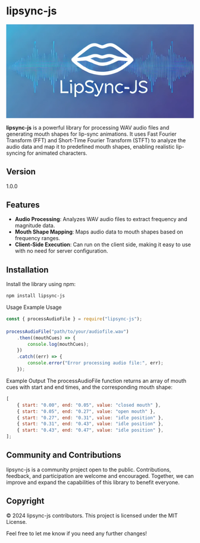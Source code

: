 # lipsync-js

![lipsync-js](image.png)

**lipsync-js** is a powerful library for processing WAV audio files and generating mouth shapes for lip-sync animations. It uses Fast Fourier Transform (FFT) and Short-Time Fourier Transform (STFT) to analyze the audio data and map it to predefined mouth shapes, enabling realistic lip-syncing for animated characters.

## Version

1.0.0

## Features

-   **Audio Processing**: Analyzes WAV audio files to extract frequency and magnitude data.
-   **Mouth Shape Mapping**: Maps audio data to mouth shapes based on frequency ranges.
-   **Client-Side Execution**: Can run on the client side, making it easy to use with no need for server configuration.

## Installation

Install the library using npm:

```bash
npm install lipsync-js
```

Usage
Example Usage

```js
const { processAudioFile } = require("lipsync-js");

processAudioFile("path/to/your/audiofile.wav")
    .then((mouthCues) => {
        console.log(mouthCues);
    })
    .catch((err) => {
        console.error("Error processing audio file:", err);
    });
```

Example Output
The processAudioFile function returns an array of mouth cues with start and end times, and the corresponding mouth shape:

```js
[
    { start: "0.00", end: "0.05", value: "closed mouth" },
    { start: "0.05", end: "0.27", value: "open mouth" },
    { start: "0.27", end: "0.31", value: "idle position" },
    { start: "0.31", end: "0.43", value: "idle position" },
    { start: "0.43", end: "0.47", value: "idle position" },
];
```

## Community and Contributions

lipsync-js is a community project open to the public. Contributions, feedback, and participation are welcome and encouraged. Together, we can improve and expand the capabilities of this library to benefit everyone.

## Copyright

© 2024 lipsync-js contributors. This project is licensed under the MIT License.

Feel free to let me know if you need any further changes!
